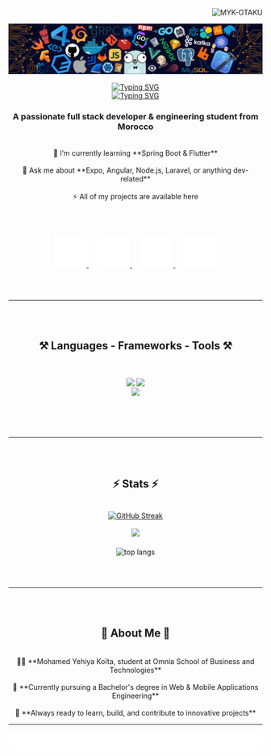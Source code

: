 <p align="right"> 
    <img src="https://komarev.com/ghpvc/?username=MYK-OTAKU&label=Profile%20views&color=2196f3&style=flat" alt="MYK-OTAKU" /> 
</p>

<!-- Add header image here -->
<p align="center">
    <img src="static/7header.png" alt="Header Image" width="600"/>
</p>

<p align="center">
    <a href="https://git.io/typing-svg">
        <img src="https://readme-typing-svg.demolab.com?font=Righteous&size=35&color=36bcf7&center=true&vCenter=true&repeat=false&width=556&height=70&lines=Mohamed+Yehiya+Ko%C3%AFta+%F0%9F%91%8B%F0%9F%8F%BB" alt="Typing SVG" />
    </a><br>
    <a href="https://git.io/typing-svg">
        <img src="https://readme-typing-svg.demolab.com?font=Fira+Code&size=26&pause=1000&color=DF3561FF&center=true&vCenter=true&width=556&height=64&lines=Hello+Friend+!!+%F0%9F%91%8B%F0%9F%8F%BB;Web+%26+Mobile+Engineering+Student;FullStack+Developer;Always+learning+new+technologies" alt="Typing SVG" />
    </a>
</p>

<h3 align="center">A passionate full stack developer & engineering student from Morocco</h3>

<br/>

<div align="center">
    🌱 I’m currently learning **Spring Boot & Flutter**<br/><br/>
    💬 Ask me about **Expo, Angular, Node.js, Laravel, or anything dev-related**<br/><br/>
    ⚡ All of my projects are available here
</div>

<br/><br/>

<p align="center">
    <a target="_blank" href="https://www.linkedin.com/in/mohamed-yehiya-koita">
        <img width="64px" alt="LinkedIn" title="Connect with me on LinkedIn" src="static/social-icons/linkedin.gif"/>
    </a>
    &emsp;
    <a target="_blank" href="https://www.instagram.com/mohamed_yehiya_koita">
        <img width="64px" alt="Instagram" title="Follow me on Instagram" src="static/social-icons/instagram.gif"/>
    </a>
    &emsp;
      <a target="_blank" href="mailto:mohamedyehiyakoita@gmail.com">
        <img width="64px" alt="Email" title="send me an email" src="static/social-icons/mail.gif"/>
    </a>
    &emsp;
     <a target="_blank" href="https://mohamedyehiyakoita.netlify.app/">
        <img width="64px" alt="Www" title="Take a look at my portfolio" src="static/social-icons/www.gif"/>
    </a>
   
</p>

<br/><br/>
<hr/><br/><br/>

<h2 align="center">⚒️ Languages - Frameworks - Tools ⚒️</h2>
<br/><br/>

<div align="center">
    <img src="https://skillicons.dev/icons?i=html,css,javascript,php,python,java,flutter" />
    <img src="https://skillicons.dev/icons?i=angular,react,bootstrap,tailwind,nodejs,laravel" /><br>
    <img src="https://skillicons.dev/icons?i=mysql,postgresql,vscode,git,github,postman,chatgpt" /><br>
</div>

<br/><br/><br/><hr/><br/><br/>

<h2 align="center">⚡ Stats ⚡</h2>
<br />

<div align="center">
    <a href="https://git.io/streak-stats"><img src="https://streak-stats.demolab.com/?user=MYK-OTAKU&theme=tokyonight" alt="GitHub Streak" /></a>
</div>

<br />
<div align="center">
    <img src="https://github-readme-stats.vercel.app/api?username=MYK-OTAKU&theme=tokyonight" />
</div>
<br/>
<div align="center">
    <img width="325" align="center" src="https://github-readme-stats.vercel.app/api/top-langs/?username=MYK-OTAKU&langs_count=8&layout=compact&theme=react&border_radius=10&size_weight=0.5&count_weight=0.5" alt="top langs" />
</div>

<br/><br/><hr/><br/><br/>

<h2 align="center">🌟 About Me 🌟 </h2>
<br/>

<div align="center">
    👨‍🎓 **Mohamed Yehiya Koïta, student at Omnia School of Business and Technologies**<br/><br/>
    💪 **Currently pursuing a Bachelor's degree in Web & Mobile Applications Engineering**<br/><br/>
    🚀 **Always ready to learn, build, and contribute to innovative projects**
</div>

<hr/>

<!-- Add footer image here -->
<p align="center">
    <img src="static/footer.svg" alt="Footer Image" width="600"/>
</p>
